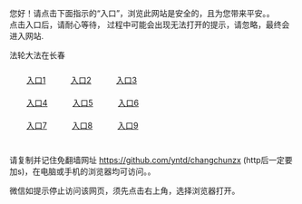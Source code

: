 您好！请点击下面指示的“入口”，浏览此网站是安全的，且为您带来平安。。 <br/>
点击入口后，请耐心等待， 过程中可能会出现无法打开的提示，请忽略，最终会进入网站. </br>

法轮大法在长春<br/>
<div style="padding:10px"><a style="margin:20px" target="_blank" href="https://d2dagxh3s8lc3y.cloudfront.net/2Qpsp?bpravfa" id="ccLink1" rel="nofollow">入口1</a> <a target="_blank" style="margin:20px" href="https://d2g2ujw0jrpjz8.cloudfront.net/2Qpsp?zjxageu" id="ccLink2" rel="nofollow">入口2</a> <a style="margin:20px" target="_blank" href="https://d2ubascq3tuepm.cloudfront.net/2Qpsp?uyroskba" id="ccLink3" rel="nofollow">入口3</a></div>

<div style="padding:10px" ><a style="margin:20px" target="_blank" href="https://d2dagxh3s8lc3y.cloudfront.net/2Qpsp?bpravfa" id="ccLink4" rel="nofollow">入口4</a> <a style="margin:20px" href="https://d2g2ujw0jrpjz8.cloudfront.net/2Qpsp?zjxageu" target="_blank" id="ccLink5" rel="nofollow">入口5</a> <a style="margin:20px" href="https://d2ubascq3tuepm.cloudfront.net/2Qpsp?uyroskba" target="_blank" id="ccLink6" rel="nofollow">入口6</a></div>

<div style="padding:10px"><a style="margin:20px" target="_blank" href="https://d2dagxh3s8lc3y.cloudfront.net/2Qpsp?bpravfa" id="ccLink7" rel="nofollow">入口7</a> <a style="margin:20px" href="https://d2g2ujw0jrpjz8.cloudfront.net/2Qpsp?zjxageu" target="_blank" id="ccLink8" rel="nofollow">入口8</a> <a style="margin:20px" target="_blank" href="https://d2ubascq3tuepm.cloudfront.net/2Qpsp?uyroskba" id="ccLink9" rel="nofollow">入口9</a></div>

<br/>



请复制并记住免翻墙网址 https://github.com/yntd/changchunzx (http后一定要加s)，在电脑或手机的浏览器均可访问。。<br/>

微信如提示停止访问该网页，须先点击右上角，选择浏览器打开。
